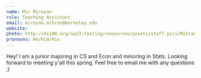```yaml
---
name: Mir Miroyan
role: Teaching Assistant
email: miroyan.mihran@berkeley.edu
website: 
photo: http://ds100.org/sp23-testing/resources/assets/staff_pics/Mihran_Miroyan.jpg
pronouns: He/Him/His
---
```

Hey! I am a junior majoring in CS and Econ and minoring in Stats. Looking forward to meeting y'all this spring. Feel free to email me with any questions ;)
